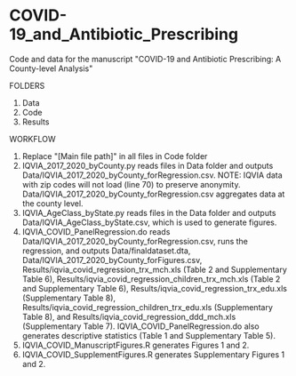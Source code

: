 # COVID-19_and_Antibiotic_Prescribing
Code and data for the manuscript "COVID-19 and Antibiotic Prescribing: A County-level Analysis"

FOLDERS
1. Data
2. Code
3. Results

WORKFLOW
1. Replace "[Main file path]" in all files in Code folder
2. IQVIA_2017_2020_byCounty.py reads files in Data folder and outputs Data/IQVIA_2017_2020_byCounty_forRegression.csv. NOTE: IQVIA data with zip codes will not load (line 70) to preserve anonymity. Data/IQVIA_2017_2020_byCounty_forRegression.csv aggregates data at the county level.
3. IQVIA_AgeClass_byState.py reads files in the Data folder and outputs Data/IQVIA_AgeClass_byState.csv, which is used to generate figures.
4. IQVIA_COVID_PanelRegression.do reads Data/IQVIA_2017_2020_byCounty_forRegression.csv, runs the regression, and outputs Data/finaldataset.dta, Data/IQVIA_2017_2020_byCounty_forFigures.csv, Results/iqvia_covid_regression_trx_mch.xls (Table 2 and Supplementary Table 6), Results/iqvia_covid_regression_children_trx_mch.xls (Table 2 and Supplementary Table 6), Results/iqvia_covid_regression_trx_edu.xls (Supplementary Table 8), Results/iqvia_covid_regression_children_trx_edu.xls (Supplementary Table 8), and Results/iqvia_covid_regression_ddd_mch.xls (Supplementary Table 7). IQVIA_COVID_PanelRegression.do also generates descriptive statistics (Table 1 and Supplementary Table 5).
5. IQVIA_COVID_ManuscriptFigures.R generates Figures 1 and 2.
6. IQVIA_COVID_SupplementFigures.R generates Supplementary Figures 1 and 2. 
